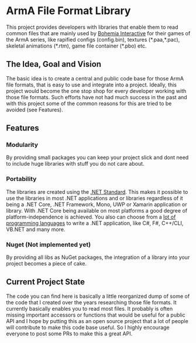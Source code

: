 # ArmA File Format Library
This project provides developers with libraries that enable them to read common files that are mainly used by [Bohemia Interactive][1] for their games of the ArmA series, like rapified configs (config.bin), textures (\*.paa,\*.pac), skeletal animations (\*.rtm), game file container (\*.pbo) etc.

## The Idea, Goal and Vision
The basic idea is to create a central and public code base for those ArmA file formats, that is easy to use and integrate into a project. Ideally, this project would become the one stop shop for every developer working with those file formats. Such efforts have not had much success in the past and with this project some of the common reasons for this are tried to be avoided (see Features).

## Features

### Modularity
By providing small packages you can keep your project slick and dont need to include huge libraries with stuff you do not care about.

### Portability
The libraries are created using the [.NET Standard][2]. This makes it possible to use the libraries in most .NET applications and or libraries regardless of it being a .NET Core, .NET Framework, Mono, UWP or Xamarin application or library. With .NET Core being available on most platforms a good degree of platform-independence is achieved. You also can choose from a [lot of programming languages][3] to write a .NET application, like C#, F#, C++/CLI, VB.NET and many more.

### Nuget (Not implemented yet)
By providing all libs as NuGet packages, the integration of a library into your project becomes a piece of cake.

## Current Project State
The code you can find here is basically a little reorganized dump of some of the code that I created over the years researching those file formats. It currently basically enables you to read most files. It probably is often missing important accessors or functions that would be useful for a public API and I hope by putting this as an open source project that a lot of people will contribute to make this code base useful. So I highly encourage everyone to post some PRs to make this a great API.



[1]: https://www.bistudio.com/
[2]: https://github.com/dotnet/standard
[3]: https://en.wikipedia.org/wiki/List_of_CLI_languages
